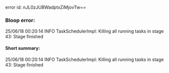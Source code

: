 error id: nJL0zJUBWadptxZiMjovTw==
### Bloop error:

25/06/18 00:20:14 INFO TaskSchedulerImpl: Killing all running tasks in stage 43: Stage finished
#### Short summary: 

25/06/18 00:20:14 INFO TaskSchedulerImpl: Killing all running tasks in stage 43: Stage finished